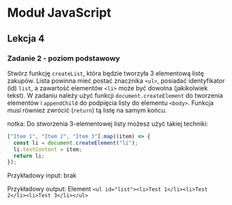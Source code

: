 # Moduł JavaScript

## Lekcja 4

### Zadanie 2 - poziom podstawowy

Stwórz funkcję `createList`, która będzie tworzyła 3 elementową listę zakupów. Lista powinna mieć postać znacznika `<ul>`, posiadać identyfikator (id) `list`, a zawartość elementów `<li>` może być dowolna (jakikolwiek tekst). W zadaniu należy użyć funkcji `document.createElement` do tworzenia elementów i `appendChild` do podpięcia listy do elementu `<body>`. Funkcja musi również zwrócić (`return`) tą listę na samym końcu.

notka: Do stworzenia 3-elementowej listy możesz użyć takiej techniki:

```javascript
["Item 1", "Item 2", "Item 3"].map((item) => {
  const li = document.createElement("li");
  li.textContent = item;
  return li;
});
```

Przykładowy input:
brak

Przykładowy output:
Element `<ul id="list"><li>Test 1</li><li>Test 2</li><li>Test 3</li></ul>`
